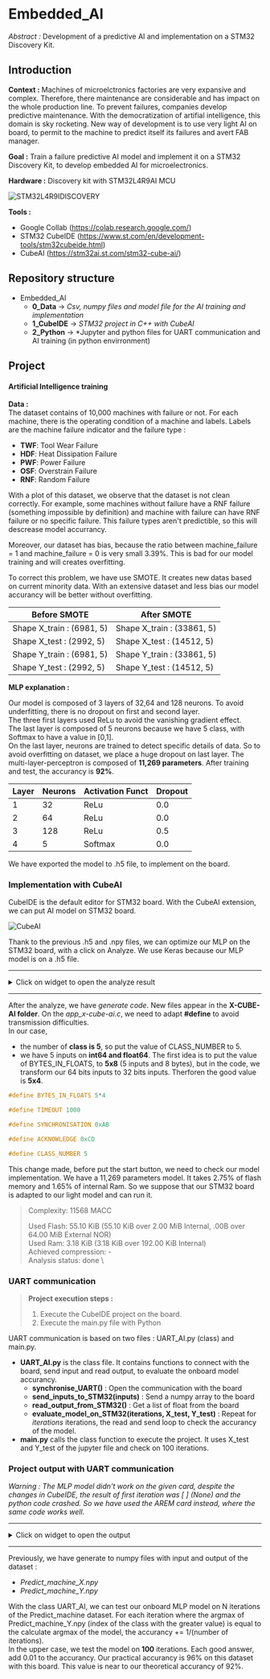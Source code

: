 # Embedded_AI
*Abstract :* Development of a predictive AI and implementation on a STM32 Discovery Kit. 

Introduction
----------------------

**Context :** Machines of microelctronics factories are very expansive and complex. Therefore, there maintenance are considerable and has impact on the whole production line. To prevent failures, companies develop predictive maintenance. With the democratization of artifial intelligence, this domain is sky rocketing. New way of development is to use very light AI on board, to permit to the machine to predict itself its failures and avert FAB manager.

**Goal :** Train a failure predictive AI model and implement it on a STM32 Discovery Kit, to develop embedded AI for microelectronics. 

**Hardware :** Discovery kit with STM32L4R9AI MCU

![STM32L4R9IDISCOVERY](./pictures/STM32.jpg "STM32L4R9IDISCOVERY")

**Tools :** 
- Google Collab (https://colab.research.google.com/)
- STM32 CubeIDE (https://www.st.com/en/development-tools/stm32cubeide.html)
- CubeAI (https://stm32ai.st.com/stm32-cube-ai/)

Repository structure
----------------------
- Embedded_AI 
    - **0_Data** -> *Csv, numpy files and model file for the AI training and implementation*
    - **1_CubeIDE** -> *STM32 project in C++ with CubeAI*
    - **2_Python** -> *Jupyter and python files for UART communication and AI training (in python envirronment)

Project
----------------------

#### Artificial Intelligence training

**Data :**\
The dataset contains of 10,000 machines with failure or not. For each machine, there is the operating condition of a machine and labels. Labels are the machine failure indicator and the failure type : 

*   **TWF**: Tool Wear Failure
*   **HDF**: Heat Dissipation Failure
*   **PWF**: Power Failure
*   **OSF**: Overstrain Failure
*   **RNF**: Random Failure

With a plot of this dataset, we observe that the dataset is not clean correctly. For example, some machines without failure have a RNF failure (something impossible by definition) and machine with failure can have RNF failure or no specific failure. This failure types aren't predictible, so this will descrease model accurrancy.

Moreover, our dataset has bias, because the ratio between machine_failure = 1 and machine_failure = 0 is very small 3.39%. This is bad for our model training and will creates overfitting.

To correct this problem, we have use SMOTE. It creates new datas based on current minority data. With an extensive dataset and less bias our model accurancy will be better without overfitting.

| Before SMOTE | After SMOTE |
| ------------- | ------------- |
|Shape X_train : (6981, 5) | Shape X_train : (33861, 5) |
|Shape X_test : (2992, 5) | Shape X_test : (14512, 5) |
|Shape Y_train : (6981, 5) | Shape Y_train : (33861, 5) |
|Shape Y_test : (2992, 5) | Shape Y_test : (14512, 5) |

**MLP explanation :**

Our model is composed of 3 layers of 32,64 and 128 neurons. To avoid underfitting, there is no dropout on first and second layer. \
The three first layers used ReLu to avoid the vanishing gradient effect. \
The last layer is composed of 5 neurons because we have 5 class, with Softmax to have a value in [0,1]. \
On the last layer, neurons are trained to detect specific details of data. So to avoid overfitting on dataset, we place a huge dropout on last layer. The multi-layer-perceptron is composed of **11,269 parameters**. After training and test, the accurancy is **92%**.

| Layer | Neurons | Activation Funct | Dropout |
| ------------- | ------------- | ------------- | ------ |
| 1 | 32 | ReLu | 0.0 |
| 2 | 64 | ReLu | 0.0 |
| 3 | 128 | ReLu | 0.5 |
|4 | 5 | Softmax | 0.0 |

We have exported the model to .h5 file, to implement on the board. 

### Implementation with CubeAI

CubeIDE is the default editor for STM32 board. With the CubeAI extension, we can put AI model on STM32 board. 

![CubeAI](./pictures/CubeAI.png "CubeAI : Our MLP model")

Thank to the previous .h5 and .npy files, we can optimize our MLP on the STM32 board, with a click on Analyze. We use Keras because our MLP model is on a .h5 file. 

---
<details><summary>Click on widget to open the analyze result</summary>

      ```Analyzing model 
      C:/Users/luc4s/STM32Cube/Repository/Packs/STMicroelectronics/X-CUBE-AI/10.0.0/Utilities/windows/stedgeai.exe analyze --target stm32l4 --name mlp_predict_failure -m C:/1_Travail/3_ISMIN/2A_ISMIN/1_Cours/ISMIN_S8/9_GP_Analytique_Industrie_Futur/1_UP_IA_Embarquee/2_Rendu/Embedded_AI/0_Data/Predict_machine.h5 --compression none --verbosity 1 --workspace C:/Users/luc4s/AppData/Local/Temp/mxAI_workspace28971001549004165106450058234944 --output C:/Users/luc4s/.stm32cubemx/mlp_predict_failure_output 
      ST Edge AI Core v2.0.0-20049 
      Creating c (debug) info json file C:\Users\luc4s\AppData\Local\Temp\mxAI_workspace28971001549004165106450058234944\mlp_predict_failure_c_info.json 
        
       Exec/report summary (analyze) 
       ------------------------------------------------------------------------------------------------------------------------------------------------------------------------ 
       model file         :   C:\1_Travail\3_ISMIN\2A_ISMIN\1_Cours\ISMIN_S8\9_GP_Analytique_Industrie_Futur\1_UP_IA_Embarquee\2_Rendu\Embedded_AI\0_Data\Predict_machine.h5    
       type               :   keras                                                                                                                                             
       c_name             :   mlp_predict_failure                                                                                                                               
       compression        :   none                                                                                                                                              
       options            :   allocate-inputs, allocate-outputs                                                                                                                 
       optimization       :   balanced                                                                                                                                          
       target/series      :   stm32l4                                                                                                                                           
       workspace dir      :   C:\Users\luc4s\AppData\Local\Temp\mxAI_workspace28971001549004165106450058234944                                                                  
       output dir         :   C:\Users\luc4s\.stm32cubemx\mlp_predict_failure_output                                                                                            
       model_fmt          :   float                                                                                                                                             
       model_name         :   Predict_machine                                                                                                                                   
       model_hash         :   0x741cba476315da776fc9d84bae9917ae                                                                                                                
       params #           :   11,269 items (44.02 KiB)                                                                                                                          
       ------------------------------------------------------------------------------------------------------------------------------------------------------------------------ 
       input 1/1          :   'input_7', f32(1x5), 20 Bytes, activations                                                                                                        
       output 1/1         :   'dense_25', f32(1x5), 20 Bytes, activations                                                                                                       
       macc               :   11,568                                                                                                                                            
       weights (ro)       :   45,076 B (44.02 KiB) (1 segment)                                                                                                                  
       activations (rw)   :   768 B (768 B) (1 segment) *                                                                                                                       
       ram (total)        :   768 B (768 B) = 768 + 0 + 0                                                                                                                       
       ------------------------------------------------------------------------------------------------------------------------------------------------------------------------ 
       (*) 'input'/'output' buffers can be used from the activations buffer 
      Computing AI RT data/code size (target=stm32l4).. 
       Model name - Predict_machine 
       ------ ------------------------ ------------- -------------- ------- ---------------- 
       m_id   layer (original)         oshape        param/size        macc     connected to 
       ------ ------------------------ ------------- -------------- ------- ---------------- 
       0      input_7 (InputLayer)     [b:1,c:5] 
       ------ ------------------------ ------------- -------------- ------- ---------------- 
       1      flatten_6 (Flatten)      [b:1,c:5]                                     input_7 
       ------ ------------------------ ------------- -------------- ------- ---------------- 
       2      dense_22_dense (Dense)   [b:1,c:32]    192/768            192        flatten_6 
              dense_22 (Dense)         [b:1,c:32]                        32   dense_22_dense 
       ------ ------------------------ ------------- -------------- ------- ---------------- 
       3      dense_23_dense (Dense)   [b:1,c:64]    2,112/8,448      2,112         dense_22 
              dense_23 (Dense)         [b:1,c:64]                        64   dense_23_dense 
       ------ ------------------------ ------------- -------------- ------- ---------------- 
       4      dense_24_dense (Dense)   [b:1,c:128]   8,320/33,280     8,320         dense_23 
              dense_24 (Dense)         [b:1,c:128]                      128   dense_24_dense 
       ------ ------------------------ ------------- -------------- ------- ---------------- 
       6      dense_25_dense (Dense)   [b:1,c:5]     645/2,580          645         dense_24 
              dense_25 (Dense)         [b:1,c:5]                         75   dense_25_dense 
       ------ ------------------------ ------------- -------------- ------- ---------------- 
       model: macc=11,568 weights=45,076 activations=-- io=-- 
       Number of operations per c-layer 
       ------- ------ ------------------------- -------- -------------- 
       c_id    m_id   name (type)                    #op           type 
       ------- ------ ------------------------- -------- -------------- 
       0       2      dense_22_dense (Dense)         192   smul_f32_f32 
       1       2      dense_22 (Nonlinearity)         32     op_f32_f32 
       2       3      dense_23_dense (Dense)       2,112   smul_f32_f32 
       3       3      dense_23 (Nonlinearity)         64     op_f32_f32 
       4       4      dense_24_dense (Dense)       8,320   smul_f32_f32 
       5       4      dense_24 (Nonlinearity)        128     op_f32_f32 
       6       6      dense_25_dense (Dense)         645   smul_f32_f32 
       7       6      dense_25 (Nonlinearity)         75     op_f32_f32 
       ------- ------ ------------------------- -------- -------------- 
       total                                      11,568 
       Number of operation types 
       ---------------- -------- ----------- 
       operation type          #           % 
       ---------------- -------- ----------- 
       smul_f32_f32       11,269       97.4% 
       op_f32_f32            299        2.6% 
       Complexity report (model) 
       ------ ---------------- ------------------------- ------------------------- -------- 
       m_id   name             c_macc                    c_rom                     c_id 
       ------ ---------------- ------------------------- ------------------------- -------- 
       2      dense_22_dense   |                  1.9%   |                  1.7%   [0, 1] 
       3      dense_23_dense   ||||              18.8%   ||||              18.7%   [2, 3] 
       4      dense_24_dense   ||||||||||||||||  73.0%   ||||||||||||||||  73.8%   [4, 5] 
       6      dense_25_dense   ||                 6.2%   ||                 5.7%   [6, 7] 
       ------ ---------------- ------------------------- ------------------------- -------- 
       macc=11,568 weights=45,076 act=768 ram_io=0 
       Requested memory size by section - "stm32l4" target 
       ------------------------------ ------- -------- ------- ----- 
       module                            text   rodata    data   bss 
       ------------------------------ ------- -------- ------- ----- 
       NetworkRuntime1000_CM4_GCC.a     7,012        0       0     0 
       mlp_predict_failure.o              608       64   2,236   160 
       mlp_predict_failure_data.o          48       16      88     0 
       lib (toolchain)*                   614       24       0     0 
       ------------------------------ ------- -------- ------- ----- 
       RT total**                       8,282      104   2,324   160 
       ------------------------------ ------- -------- ------- ----- 
       weights                              0   45,080       0     0 
       activations                          0        0       0   768 
       io                                   0        0       0     0 
       ------------------------------ ------- -------- ------- ----- 
       TOTAL                            8,282   45,184   2,324   928 
       ------------------------------ ------- -------- ------- ----- 
       *  toolchain objects (libm/libgcc*) 
       ** RT AI runtime objects (kernels+infrastructure) 
        Summary - "stm32l4" target 
        --------------------------------------------------- 
                     FLASH (ro)      %*   RAM (rw)       % 
        --------------------------------------------------- 
        RT total         10,710   19.2%      2,484   76.4% 
        --------------------------------------------------- 
        TOTAL            55,790              3,252 
        --------------------------------------------------- 
        *  rt/total 
      Creating txt report file C:\Users\luc4s\.stm32cubemx\mlp_predict_failure_output\mlp_predict_failure_analyze_report.txt 
      elapsed time (analyze): 85.680s 
      Model file:      Predict_machine.h5 
      Total Flash:     55786 B (54.48 KiB) 
          Weights:     45076 B (44.02 KiB) 
          Library:     10710 B (10.46 KiB) 
      Total Ram:       3252 B (3.18 KiB) 
          Activations: 768 B 
          Library:     2484 B (2.43 KiB) 
          Input:       20 B (included in Activations) 
          Output:      20 B (included in Activations) 
      Done 
      Analyze complete on AI model```
</details>

- - - 
After the analyze, we have *generate code*. New files appear in the **X-CUBE-AI folder**. On the *app_x-cube-ai.c*, we need to adapt **#define** to avoid transmission difficulties. \
In our case, 
- the number of **class is 5**, so put the value of CLASS_NUMBER to 5.
- we have 5 inputs on **int64 and float64**. The first idea is to put the value of BYTES_IN_FLOATS, to **5x8** (5 inputs and 8 bytes), but in the code, we transform our 64 bits inputs to 32 bits inputs. Therforen the good value is **5x4**.

```C
#define BYTES_IN_FLOATS 5*4

#define TIMEOUT 1000

#define SYNCHRONISATION 0xAB

#define ACKNOWLEDGE 0xCD

#define CLASS_NUMBER 5
```

This change made, before put the start button, we need to check our model implementation. We have a 11,269 parameters model. It takes 2.75% of flash memory and 1.65% of internal Ram. So we suppose that our STM32 board is adapted to our light model and can run it. 

> Complexity: 11568 MACC
>
>Used Flash: 55.10 KiB (55.10 KiB over 2.00 MiB Internal, .00B over 64.00 MiB External NOR) \
>Used Ram: 3.18 KiB (3.18 KiB over 192.00 KiB Internal) \
>Achieved compression: - \
>Analysis status: done \

### UART communication 

> **Project execution steps :**
> 1. Execute the CubeIDE project on the board.
> 2. Execute the main.py file with Python

UART communication is based on two files : UART_AI.py (class) and main.py.
- **UART_AI.py** is the class file. It contains functions to connect with the board, send input and read output, to evaluate the onboard model accurancy. 
    - **synchronise_UART()** : Open the communication with the board
    - **send_inputs_to_STM32(inputs)** : Send a numpy array to the board
    - **read_output_from_STM32()** : Get a list of float from the board
    - **evaluate_model_on_STM32(iterations, X_test, Y_test)** : Repeat for *iterations* iterations, the read and send loop to check the accurancy of the model. 
- **main.py** calls the class function to execute the project. It uses X_test and Y_test of the jupyter file and check on 100 iterations.

### Project output with UART communication

*Warning : The MLP model didn't work on the given card, despite the changes in CubeIDE, the result of first iteration was [ ] (None) and the python code crashed. So we have used the AREM card instead, where the same code works well.*

----
<details><summary>Click on widget to open the output</summary>

      ```txt [INFO] STM32 Connected on COM5
      Synchronising...
      Synchronised
      Evaluating model on STM32...
      ----- Iteration 1 -----
      [0.01568627450980392, 0.9803921568627451, 0.0, 0.0, 0.0]
         Expected output: [0 1 0 0 0]
         Received output: [0.01568627450980392, 0.9803921568627451, 0.0, 0.0, 0.0]
      ----------------------- Accuracy: 0.01

      ----- Iteration 2 -----
      [1.0, 0.0, 0.0, 0.0, 0.0]
         Expected output: [1 0 0 0 0]
         Received output: [1.0, 0.0, 0.0, 0.0, 0.0]
      ----------------------- Accuracy: 0.02

      ----- Iteration 3 -----
      [0.0, 0.0, 0.0, 0.0, 0.9921568627450981]
         Expected output: [0 0 0 0 1]
         Received output: [0.0, 0.0, 0.0, 0.0, 0.9921568627450981]
      ----------------------- Accuracy: 0.03

      ----- Iteration 4 -----
      [0.0, 0.0, 0.0, 0.0, 0.996078431372549]
         Expected output: [0 0 0 0 1] \
         Received output: [0.0, 0.0, 0.0, 0.0, 0.996078431372549]
      ----------------------- Accuracy: 0.04

      ----- Iteration 5 -----
      [0.0, 0.0, 0.0, 0.0, 0.996078431372549]
         Expected output: [0 0 0 0 1]
         Received output: [0.0, 0.0, 0.0, 0.0, 0.996078431372549]
      ----------------------- Accuracy: 0.05

      ----- Iteration 6 -----
      [0.3843137254901961, 0.0, 0.611764705882353, 0.0, 0.0]
         Expected output: [0 0 1 0 0]
         Received output: [0.3843137254901961, 0.0, 0. \611764705882353, 0.0, 0.0]
      ----------------------- Accuracy: 0.06

      ----- Iteration 7 -----
      [0.0, 0.0, 0.0, 0.996078431372549, 0.0]
         Expected output: [0 0 0 1 0]
         Received output: [0.0, 0.0, 0.0, 0.996078431372549, 0.0]
      ----------------------- Accuracy: 0.07

      ----- Iteration 8 -----
      [0.0392156862745098, 0.9568627450980393, 0.0, 0.0, 0.0]
         Expected output: [0 1 0 0 0]
         Received output: [0.0392156862745098, 0.9568627450980393, 0.0, 0.0, 0.0]
      ----------------------- Accuracy: 0.08

      ----- Iteration 9 -----
      [0.12549019607843137, 0.7176470588235294, 0.14901960784313725, 0.0, 0.0]
         Expected output: [0 0 1 0 0]
         Received output: [0.12549019607843137, 0.7176470588235294, 0.14901960784313725, 0.0, 0.0]
      ----------------------- Accuracy: 0.08

      ----- Iteration 10 -----
      [0.17647058823529413, 0.0, 0.8196078431372549, 0.0, 0.0]
         Expected output: [0 0 1 0 0]
         Received output: [0.17647058823529413, 0.0, 0.8196078431372549, 0.0, 0.0]
      ----------------------- Accuracy: 0.09

      ----- Iteration 11 -----
      [0.796078431372549, 0.0, 0.2, 0.0, 0.0]
         Expected output: [1 0 0 0 0]
         Received output: [0.796078431372549, 0.0, 0.2, 0.0, 0.0]
      ----------------------- Accuracy: 0.10

      ----- Iteration 12 -----
      [0.0196078431372549, 0.0, 0.0, 0.9764705882352941, 0.0]
         Expected output: [0 0 0 1 0]
         Received output: [0.0196078431372549, 0.0, 0.0, 0.9764705882352941, 0.0]
      ----------------------- Accuracy: 0.11

      ----- Iteration 13 -----
      [0.09803921568627451, 0.0, 0.8980392156862745, 0.0, 0.0]
         Expected output: [0 0 1 0 0]
         Received output: [0.09803921568627451, 0.0, 0.8980392156862745, 0.0, 0.0]
      ----------------------- Accuracy: 0.12

      ----- Iteration 14 -----
      [0.984313725490196, 0.0, 0.011764705882352941, 0.0, 0.0]
         Expected output: [1 0 0 0 0]
         Received output: [0.984313725490196, 0.0, 0.011764705882352941, 0.0, 0.0]
      ----------------------- Accuracy: 0.13

      ----- Iteration 15 -----
      [0.0, 0.0, 0.0, 0.0, 0.996078431372549]
         Expected output: [0 0 0 0 1]
         Received output: [0.0, 0.0, 0.0, 0.0, 0.996078431372549]
      ----------------------- Accuracy: 0.14

      ----- Iteration 16 -----
      [0.0, 0.0, 0.0, 0.996078431372549, 0.0]
         Expected output: [0 0 0 1 0]
         Received output: [0.0, 0.0, 0.0, 0.996078431372549, 0.0]
      ----------------------- Accuracy: 0.15

      ----- Iteration 17 -----
      [0.0, 0.0, 0.0, 0.0, 0.996078431372549]
         Expected output: [0 0 0 0 1]
         Received output: [0.0, 0.0, 0.0, 0.0, 0.996078431372549]
      ----------------------- Accuracy: 0.16

      ----- Iteration 18 -----
      [0.12941176470588237, 0.0, 0.8666666666666667, 0.0, 0.0]
         Expected output: [0 0 1 0 0]
         Received output: [0.12941176470588237, 0.0, 0.8666666666666667, 0.0, 0.0]
      ----------------------- Accuracy: 0.17

      ----- Iteration 19 -----
      [0.5568627450980392, 0.047058823529411764, 0.39215686274509803, 0.0, 0.0]
         Expected output: [1 0 0 0 0]
         Received output: [0.5568627450980392, 0.047058823529411764, 0.39215686274509803, 0.0, 0.0]
      ----------------------- Accuracy: 0.18

      ----- Iteration 20 -----
      [0.00392156862745098, 0.0, 0.00392156862745098, 0.0, 0.9882352941176471]
         Expected output: [0 0 0 0 1]
         Received output: [0.00392156862745098, 0.0, 0.00392156862745098, 0.0, 0.9882352941176471]
      ----------------------- Accuracy: 0.19

      ----- Iteration 21 -----
      [0.023529411764705882, 0.9725490196078431, 0.0, 0.0, 0.0]
         Expected output: [0 1 0 0 0]
         Received output: [0.023529411764705882, 0.9725490196078431, 0.0, 0.0, 0.0]
      ----------------------- Accuracy: 0.20

      ----- Iteration 22 -----
      [0.0, 0.0, 0.0, 0.996078431372549, 0.0]
         Expected output: [0 0 0 1 0]
         Received output: [0.0, 0.0, 0.0, 0.996078431372549, 0.0]
      ----------------------- Accuracy: 0.21

      ----- Iteration 23 -----
      [0.0, 0.0, 0.0, 0.996078431372549, 0.0]
         Expected output: [0 0 0 1 0]
         Received output: [0.0, 0.0, 0.0, 0.996078431372549, 0.0]
      ----------------------- Accuracy: 0.22

      ----- Iteration 24 -----
      [0.10196078431372549, 0.0, 0.8941176470588236, 0.0, 0.0]
         Expected output: [0 0 1 0 0]
         Received output: [0.10196078431372549, 0.0, 0.8941176470588236, 0.0, 0.0]
      ----------------------- Accuracy: 0.23

      ----- Iteration 25 -----
      [0.0392156862745098, 0.9568627450980393, 0.0, 0.0, 0.0]
         Expected output: [0 1 0 0 0]
         Received output: [0.0392156862745098, 0.9568627450980393, 0.0, 0.0, 0.0]
      ----------------------- Accuracy: 0.24

      ----- Iteration 26 -----
      [0.15294117647058825, 0.0, 0.8392156862745098, 0.00392156862745098, 0.0]
         Expected output: [0 0 1 0 0]
         Received output: [0.15294117647058825, 0.0, 0.8392156862745098, 0.00392156862745098, 0.0]
      ----------------------- Accuracy: 0.25

      ----- Iteration 27 -----
      [1.0, 0.0, 0.0, 0.0, 0.0]
         Expected output: [1 0 0 0 0]
         Received output: [1.0, 0.0, 0.0, 0.0, 0.0]
      ----------------------- Accuracy: 0.26

      ----- Iteration 28 -----
      [0.0, 0.0, 0.0, 0.0, 0.996078431372549]
         Expected output: [0 0 0 0 1]
         Received output: [0.0, 0.0, 0.0, 0.0, 0.996078431372549]
      ----------------------- Accuracy: 0.27

      ----- Iteration 29 -----
      [1.0, 0.0, 0.0, 0.0, 0.0]
         Expected output: [1 0 0 0 0]
         Received output: [1.0, 0.0, 0.0, 0.0, 0.0]
      ----------------------- Accuracy: 0.28

      ----- Iteration 30 -----
      [0.03137254901960784, 0.9647058823529412, 0.0, 0.0, 0.0]
         Expected output: [0 1 0 0 0]
         Received output: [0.03137254901960784, 0.9647058823529412, 0.0, 0.0, 0.0]
      ----------------------- Accuracy: 0.29

      ----- Iteration 31 -----
      [0.0, 0.0, 0.0, 0.996078431372549, 0.0]
         Expected output: [0 0 0 1 0]
         Received output: [0.0, 0.0, 0.0, 0.996078431372549, 0.0]
      ----------------------- Accuracy: 0.30

      ----- Iteration 32 -----
      [1.0, 0.0, 0.0, 0.0, 0.0]
         Expected output: [1 0 0 0 0]
         Received output: [1.0, 0.0, 0.0, 0.0, 0.0]
      ----------------------- Accuracy: 0.31

      ----- Iteration 33 -----
      [0.0, 0.0, 0.0, 0.0, 0.996078431372549]
         Expected output: [0 0 0 0 1]
         Received output: [0.0, 0.0, 0.0, 0.0, 0.996078431372549]
      ----------------------- Accuracy: 0.32

      ----- Iteration 34 -----
      [0.1450980392156863, 0.0, 0.8509803921568627, 0.0, 0.0]
         Expected output: [0 0 1 0 0]
         Received output: [0.1450980392156863, 0.0, 0.8509803921568627, 0.0, 0.0]
      ----------------------- Accuracy: 0.33

      ----- Iteration 35 -----
      [0.011764705882352941, 0.0, 0.0, 0.984313725490196, 0.0]
         Expected output: [0 0 0 1 0]
         Received output: [0.011764705882352941, 0.0, 0.0, 0.984313725490196, 0.0]
      ----------------------- Accuracy: 0.34

      ----- Iteration 36 -----
      [0.0, 0.0, 0.0, 0.0, 0.996078431372549]
         Expected output: [0 0 0 0 1]
         Received output: [0.0, 0.0, 0.0, 0.0, 0.996078431372549]
      ----------------------- Accuracy: 0.35

      ----- Iteration 37 -----
      [0.01568627450980392, 0.0, 0.0, 0.9803921568627451, 0.0]
         Expected output: [0 0 0 1 0]
         Received output: [0.01568627450980392, 0.0, 0.0, 0.9803921568627451, 0.0]
      ----------------------- Accuracy: 0.36

      ----- Iteration 38 -----
      [0.996078431372549, 0.0, 0.0, 0.0, 0.0]
         Expected output: [1 0 0 0 0]
         Received output: [0.996078431372549, 0.0, 0.0, 0.0, 0.0]
      ----------------------- Accuracy: 0.37

      ----- Iteration 39 -----
      [0.6274509803921569, 0.3686274509803922, 0.0, 0.0, 0.0]
         Expected output: [1 0 0 0 0]
         Received output: [0.6274509803921569, 0.3686274509803922, 0.0, 0.0, 0.0]
      ----------------------- Accuracy: 0.38

      ----- Iteration 40 -----
      [0.13333333333333333, 0.0, 0.8627450980392157, 0.0, 0.0]
         Expected output: [1 0 0 0 0]
         Received output: [0.13333333333333333, 0.0, 0.8627450980392157, 0.0, 0.0]
      ----------------------- Accuracy: 0.38

      ----- Iteration 41 -----
      [1.0, 0.0, 0.0, 0.0, 0.0]
         Expected output: [1 0 0 0 0]
         Received output: [1.0, 0.0, 0.0, 0.0, 0.0]
      ----------------------- Accuracy: 0.39

      ----- Iteration 42 -----
      [0.0, 0.0, 0.0, 0.996078431372549, 0.0]
         Expected output: [0 0 0 1 0]
         Received output: [0.0, 0.0, 0.0, 0.996078431372549, 0.0]
      ----------------------- Accuracy: 0.40

      ----- Iteration 43 -----
      [0.011764705882352941, 0.0, 0.0, 0.984313725490196, 0.0]
         Expected output: [0 0 0 1 0]
         Received output: [0.011764705882352941, 0.0, 0.0, 0.984313725490196, 0.0]
      ----------------------- Accuracy: 0.41

      ----- Iteration 44 -----
      [0.0, 0.0, 0.0, 0.0, 0.996078431372549]
         Expected output: [0 0 0 0 1]
         Received output: [0.0, 0.0, 0.0, 0.0, 0.996078431372549]
      ----------------------- Accuracy: 0.42

      ----- Iteration 45 -----
      [0.1568627450980392, 0.0, 0.8392156862745098, 0.0, 0.0]
         Expected output: [0 0 1 0 0]
         Received output: [0.1568627450980392, 0.0, 0.8392156862745098, 0.0, 0.0]
      ----------------------- Accuracy: 0.43

      ----- Iteration 46 -----
      [0.043137254901960784, 0.9529411764705882, 0.0, 0.0, 0.0]
         Expected output: [0 1 0 0 0]
         Received output: [0.043137254901960784, 0.9529411764705882, 0.0, 0.0, 0.0]
      ----------------------- Accuracy: 0.44

      ----- Iteration 47 -----
      [0.03529411764705882, 0.9607843137254902, 0.0, 0.0, 0.0]
         Expected output: [0 1 0 0 0]
         Received output: [0.03529411764705882, 0.9607843137254902, 0.0, 0.0, 0.0]
      ----------------------- Accuracy: 0.45

      ----- Iteration 48 -----
      [1.0, 0.0, 0.0, 0.0, 0.0]
         Expected output: [1 0 0 0 0]
         Received output: [1.0, 0.0, 0.0, 0.0, 0.0]
      ----------------------- Accuracy: 0.46

      ----- Iteration 49 -----
      [0.0392156862745098, 0.9568627450980393, 0.0, 0.0, 0.0]
         Expected output: [0 1 0 0 0]
         Received output: [0.0392156862745098, 0.9568627450980393, 0.0, 0.0, 0.0]
      ----------------------- Accuracy: 0.47

      ----- Iteration 50 -----
      [0.0, 0.0, 0.0, 0.0, 0.996078431372549]
         Expected output: [0 0 0 0 1]
         Received output: [0.0, 0.0, 0.0, 0.0, 0.996078431372549]
      ----------------------- Accuracy: 0.48

      ----- Iteration 51 -----
      [0.10588235294117647, 0.0, 0.8901960784313725, 0.0, 0.0]
         Expected output: [0 0 1 0 0]
         Received output: [0.10588235294117647, 0.0, 0.8901960784313725, 0.0, 0.0]
      ----------------------- Accuracy: 0.49

      ----- Iteration 52 -----
      [0.01568627450980392, 0.9686274509803922, 0.0, 0.0, 0.011764705882352941]
         Expected output: [0 1 0 0 0]
         Received output: [0.01568627450980392, 0.9686274509803922, 0.0, 0.0, 0.011764705882352941]
      ----------------------- Accuracy: 0.50

      ----- Iteration 53 -----
      [0.0, 0.03529411764705882, 0.0, 0.0, 0.9568627450980393]
         Expected output: [0 0 0 0 1]
         Received output: [0.0, 0.03529411764705882, 0.0, 0.0, 0.9568627450980393]
      ----------------------- Accuracy: 0.51

      ----- Iteration 54 -----
      [0.12941176470588237, 0.0, 0.8627450980392157, 0.0, 0.0]
         Expected output: [0 0 1 0 0]
         Received output: [0.12941176470588237, 0.0, 0.8627450980392157, 0.0, 0.0]
      ----------------------- Accuracy: 0.52

      ----- Iteration 55 -----
      [0.03137254901960784, 0.9647058823529412, 0.0, 0.0, 0.0]
         Expected output: [0 1 0 0 0]
         Received output: [0.03137254901960784, 0.9647058823529412, 0.0, 0.0, 0.0]
      ----------------------- Accuracy: 0.53

      ----- Iteration 56 -----
      [0.00392156862745098, 0.0, 0.00392156862745098, 0.0, 0.9882352941176471]
         Expected output: [0 0 0 0 1]
         Received output: [0.00392156862745098, 0.0, 0.00392156862745098, 0.0, 0.9882352941176471]
      ----------------------- Accuracy: 0.54

      ----- Iteration 57 -----
      [0.9411764705882353, 0.0, 0.0, 0.050980392156862744, 0.0]
         Expected output: [1 0 0 0 0]
         Received output: [0.9411764705882353, 0.0, 0.0, 0.050980392156862744, 0.0]
      ----------------------- Accuracy: 0.55

      ----- Iteration 58 -----
      [0.9294117647058824, 0.0, 0.06666666666666667, 0.0, 0.0]
         Expected output: [1 0 0 0 0]
         Received output: [0.9294117647058824, 0.0, 0.06666666666666667, 0.0, 0.0]
      ----------------------- Accuracy: 0.56

      ----- Iteration 59 -----
      [0.043137254901960784, 0.9490196078431372, 0.0, 0.0, 0.0]
         Expected output: [0 1 0 0 0]
         Received output: [0.043137254901960784, 0.9490196078431372, 0.0, 0.0, 0.0]
      ----------------------- Accuracy: 0.57

      ----- Iteration 60 -----
      [0.0196078431372549, 0.9764705882352941, 0.0, 0.0, 0.0]
         Expected output: [0 1 0 0 0]
         Received output: [0.0196078431372549, 0.9764705882352941, 0.0, 0.0, 0.0]
      ----------------------- Accuracy: 0.58

      ----- Iteration 61 -----
      [0.011764705882352941, 0.01568627450980392, 0.0, 0.0, 0.9647058823529412]
         Expected output: [0 0 0 0 1]
         Received output: [0.011764705882352941, 0.01568627450980392, 0.0, 0.0, 0.9647058823529412]
      ----------------------- Accuracy: 0.59

      ----- Iteration 62 -----
      [0.1450980392156863, 0.0, 0.8509803921568627, 0.0, 0.0]
         Expected output: [0 0 1 0 0]
         Received output: [0.1450980392156863, 0.0, 0.8509803921568627, 0.0, 0.0]
      ----------------------- Accuracy: 0.60

      ----- Iteration 63 -----
      [0.0, 0.0, 0.0, 0.996078431372549, 0.0]
         Expected output: [0 0 0 1 0]
         Received output: [0.0, 0.0, 0.0, 0.996078431372549, 0.0]
      ----------------------- Accuracy: 0.61

      ----- Iteration 64 -----
      [0.09019607843137255, 0.0, 0.9058823529411765, 0.0, 0.0]
         Expected output: [0 0 1 0 0]
         Received output: [0.09019607843137255, 0.0, 0.9058823529411765, 0.0, 0.0]
      ----------------------- Accuracy: 0.62

      ----- Iteration 65 -----
      [0.10588235294117647, 0.0, 0.8901960784313725, 0.0, 0.0]
         Expected output: [0 0 1 0 0]
         Received output: [0.10588235294117647, 0.0, 0.8901960784313725, 0.0, 0.0]
      ----------------------- Accuracy: 0.63

      ----- Iteration 66 -----
      [0.07450980392156863, 0.9215686274509803, 0.0, 0.0, 0.0]
         Expected output: [1 0 0 0 0]
         Received output: [0.07450980392156863, 0.9215686274509803, 0.0, 0.0, 0.0]
      ----------------------- Accuracy: 0.63

      ----- Iteration 67 -----
      [0.03529411764705882, 0.9607843137254902, 0.0, 0.0, 0.0]
         Expected output: [0 1 0 0 0]
         Received output: [0.03529411764705882, 0.9607843137254902, 0.0, 0.0, 0.0]
      ----------------------- Accuracy: 0.64

      ----- Iteration 68 -----
      [0.03137254901960784, 0.9647058823529412, 0.0, 0.0, 0.0]
         Expected output: [0 1 0 0 0]
         Received output: [0.03137254901960784, 0.9647058823529412, 0.0, 0.0, 0.0]
      ----------------------- Accuracy: 0.65

      ----- Iteration 69 -----
      [0.027450980392156862, 0.9686274509803922, 0.0, 0.0, 0.0]
         Expected output: [0 1 0 0 0]
         Received output: [0.027450980392156862, 0.9686274509803922, 0.0, 0.0, 0.0]
      ----------------------- Accuracy: 0.66

      ----- Iteration 70 -----
      [0.0392156862745098, 0.9568627450980393, 0.0, 0.0, 0.0]
         Expected output: [0 1 0 0 0]
         Received output: [0.0392156862745098, 0.9568627450980393, 0.0, 0.0, 0.0]
      ----------------------- Accuracy: 0.67

      ----- Iteration 71 -----
      [1.0, 0.0, 0.0, 0.0, 0.0]
         Expected output: [1 0 0 0 0]
         Received output: [1.0, 0.0, 0.0, 0.0, 0.0]
      ----------------------- Accuracy: 0.68

      ----- Iteration 72 -----
      [0.043137254901960784, 0.0, 0.0, 0.9529411764705882, 0.0]
         Expected output: [0 0 0 1 0]
         Received output: [0.043137254901960784, 0.0, 0.0, 0.9529411764705882, 0.0]
      ----------------------- Accuracy: 0.69

      ----- Iteration 73 -----
      [0.0, 0.0, 0.0, 0.996078431372549, 0.0]
         Expected output: [0 0 0 1 0]
         Received output: [0.0, 0.0, 0.0, 0.996078431372549, 0.0]
      ----------------------- Accuracy: 0.70

      ----- Iteration 74 -----
      [1.0, 0.0, 0.0, 0.0, 0.0]
         Expected output: [1 0 0 0 0]
         Received output: [1.0, 0.0, 0.0, 0.0, 0.0]
      ----------------------- Accuracy: 0.71

      ----- Iteration 75 -----
      [0.996078431372549, 0.0, 0.0, 0.0, 0.0]
         Expected output: [1 0 0 0 0]
         Received output: [0.996078431372549, 0.0, 0.0, 0.0, 0.0]
      ----------------------- Accuracy: 0.72

      ----- Iteration 76 -----
      [0.00784313725490196, 0.9803921568627451, 0.0, 0.0, 0.00392156862745098]
         Expected output: [0 1 0 0 0]
         Received output: [0.00784313725490196, 0.9803921568627451, 0.0, 0.0, 0.00392156862745098]
      ----------------------- Accuracy: 0.73

      ----- Iteration 77 -----
      [0.023529411764705882, 0.0, 0.0, 0.9725490196078431, 0.0]
         Expected output: [0 0 0 1 0]
         Received output: [0.023529411764705882, 0.0, 0.0, 0.9725490196078431, 0.0]
      ----------------------- Accuracy: 0.74

      ----- Iteration 78 -----
      [0.15294117647058825, 0.0, 0.8431372549019608, 0.0, 0.0]
         Expected output: [1 0 0 0 0]
         Received output: [0.15294117647058825, 0.0, 0.8431372549019608, 0.0, 0.0]
      ----------------------- Accuracy: 0.74

      ----- Iteration 79 -----
      [0.027450980392156862, 0.9686274509803922, 0.0, 0.0, 0.0]
         Expected output: [0 1 0 0 0]
         Received output: [0.027450980392156862, 0.9686274509803922, 0.0, 0.0, 0.0]
      ----------------------- Accuracy: 0.75

      ----- Iteration 80 -----
      [1.0, 0.0, 0.0, 0.0, 0.0]
         Expected output: [1 0 0 0 0]
         Received output: [1.0, 0.0, 0.0, 0.0, 0.0]
      ----------------------- Accuracy: 0.76

      ----- Iteration 81 -----
      [0.12941176470588237, 0.0, 0.8666666666666667, 0.0, 0.0]
         Expected output: [0 0 1 0 0]
         Received output: [0.12941176470588237, 0.0, 0.8666666666666667, 0.0, 0.0]
      ----------------------- Accuracy: 0.77

      ----- Iteration 82 -----
      [0.0, 0.0, 0.0, 0.996078431372549, 0.0]
         Expected output: [0 0 0 1 0]
         Received output: [0.0, 0.0, 0.0, 0.996078431372549, 0.0]
      ----------------------- Accuracy: 0.78

      ----- Iteration 83 -----
      [1.0, 0.0, 0.0, 0.0, 0.0]
         Expected output: [1 0 0 0 0]
         Received output: [1.0, 0.0, 0.0, 0.0, 0.0]
      ----------------------- Accuracy: 0.79

      ----- Iteration 84 -----
      [0.4666666666666667, 0.0, 0.5294117647058824, 0.0, 0.0]
         Expected output: [0 0 1 0 0]
         Received output: [0.4666666666666667, 0.0, 0.5294117647058824, 0.0, 0.0]
      ----------------------- Accuracy: 0.80

      ----- Iteration 85 -----
      [1.0, 0.0, 0.0, 0.0, 0.0]
         Expected output: [1 0 0 0 0]
         Received output: [1.0, 0.0, 0.0, 0.0, 0.0]
      ----------------------- Accuracy: 0.81

      ----- Iteration 86 -----
      [0.20784313725490197, 0.0, 0.788235294117647, 0.0, 0.0]
         Expected output: [0 0 1 0 0]
         Received output: [0.20784313725490197, 0.0, 0.788235294117647, 0.0, 0.0]
      ----------------------- Accuracy: 0.82

      ----- Iteration 87 -----
      [0.19215686274509805, 0.0, 0.803921568627451, 0.0, 0.0]
         Expected output: [0 0 1 0 0]
         Received output: [0.19215686274509805, 0.0, 0.803921568627451, 0.0, 0.0]
      ----------------------- Accuracy: 0.83

      ----- Iteration 88 -----
      [0.0, 0.0, 0.0, 0.0, 0.996078431372549]
         Expected output: [0 0 0 0 1]
         Received output: [0.0, 0.0, 0.0, 0.0, 0.996078431372549]
      ----------------------- Accuracy: 0.84

      ----- Iteration 89 -----
      [0.0, 0.0, 0.0, 0.0, 0.996078431372549]
         Expected output: [0 0 0 0 1]
         Received output: [0.0, 0.0, 0.0, 0.0, 0.996078431372549]
      ----------------------- Accuracy: 0.85

      ----- Iteration 90 -----
      [0.00392156862745098, 0.0, 0.00392156862745098, 0.0, 0.9882352941176471]
         Expected output: [0 0 0 0 1]
         Received output: [0.00392156862745098, 0.0, 0.00392156862745098, 0.0, 0.9882352941176471]
      ----------------------- Accuracy: 0.86

      ----- Iteration 91 -----
      [1.0, 0.0, 0.0, 0.0, 0.0]
         Expected output: [1 0 0 0 0]
         Received output: [1.0, 0.0, 0.0, 0.0, 0.0]
      ----------------------- Accuracy: 0.87

      ----- Iteration 92 -----
      [0.00392156862745098, 0.0, 0.0, 0.9921568627450981, 0.0]
         Expected output: [0 0 0 1 0]
         Received output: [0.00392156862745098, 0.0, 0.0, 0.9921568627450981, 0.0]
      ----------------------- Accuracy: 0.88

      ----- Iteration 93 -----
      [0.011764705882352941, 0.054901960784313725, 0.0, 0.0, 0.9254901960784314]
         Expected output: [0 0 0 0 1]
         Received output: [0.011764705882352941, 0.054901960784313725, 0.0, 0.0, 0.9254901960784314]
      ----------------------- Accuracy: 0.89

      ----- Iteration 94 -----
      [0.10196078431372549, 0.0, 0.8941176470588236, 0.0, 0.0]
         Expected output: [0 0 1 0 0]
         Received output: [0.10196078431372549, 0.0, 0.8941176470588236, 0.0, 0.0]
      ----------------------- Accuracy: 0.90

      ----- Iteration 95 -----
      [0.00392156862745098, 0.0, 0.01568627450980392, 0.9725490196078431, 0.0]
         Expected output: [0 0 0 1 0]
         Received output: [0.00392156862745098, 0.0, 0.01568627450980392, 0.9725490196078431, 0.0]
      ----------------------- Accuracy: 0.91

      ----- Iteration 96 -----
      [0.06274509803921569, 0.0, 0.0, 0.9333333333333333, 0.0]
         Expected output: [0 0 0 1 0]
         Received output: [0.06274509803921569, 0.0, 0.0, 0.9333333333333333, 0.0]
      ----------------------- Accuracy: 0.92

      ----- Iteration 97 -----
      [0.00392156862745098, 0.0, 0.00392156862745098, 0.0, 0.984313725490196]
         Expected output: [0 0 0 0 1]
         Received output: [0.00392156862745098, 0.0, 0.00392156862745098, 0.0, 0.984313725490196]
      ----------------------- Accuracy: 0.93

      ----- Iteration 98 -----
      [0.0, 0.0, 0.00392156862745098, 0.9882352941176471, 0.0]
         Expected output: [0 0 0 1 0]
         Received output: [0.0, 0.0, 0.00392156862745098, 0.9882352941176471, 0.0]
      ----------------------- Accuracy: 0.94

      ----- Iteration 99 -----
      [0.14901960784313725, 0.0, 0.8470588235294118, 0.0, 0.0]
         Expected output: [0 0 1 0 0]
         Received output: [0.14901960784313725, 0.0, 0.8470588235294118, 0.0, 0.0]
      ----------------------- Accuracy: 0.95

      ----- Iteration 100 -----
      [0.0, 0.0, 0.0, 0.0, 0.996078431372549]
         Expected output: [0 0 0 0 1]
         Received output: [0.0, 0.0, 0.0, 0.0, 0.996078431372549]
      ----------------------- Accuracy: 0.96```
</details>

----
Previously, we have generate to numpy files with input and output of the dataset : 
- *Predict_machine_X.npy*
- *Predict_machine_Y.npy*

With the class UART_AI, we can test our onboard MLP model on N iterations of the Predict_machine dataset. For each iteration where the argmax of Predict_machine_Y.npy (index of the class with the greater value) is equal to the calculate argmax of the model, the accurancy += 1/(number of iterations). \
In the upper case, we test the model on **100** iterations. Each good answer, add 0.01 to the accurancy. Our practical accurancy is 96% on this dataset with this board. This value is near to our theoretical accurancy of 92%. 
